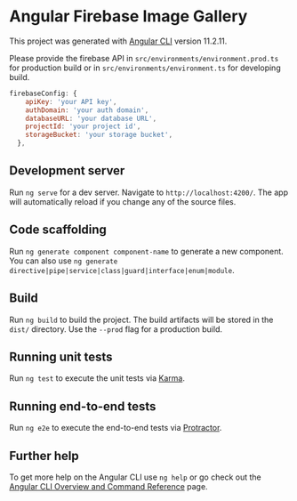 # Angular Firebase Image Gallery

This project was generated with [Angular CLI](https://github.com/angular/angular-cli) version 11.2.11.

Please provide the firebase API in `src/environments/environment.prod.ts` for production build or in `src/environments/environment.ts` for developing build.

```javascript 
firebaseConfig: {
    apiKey: 'your API key',
    authDomain: 'your auth domain',
    databaseURL: 'your database URL',
    projectId: 'your project id',
    storageBucket: 'your storage bucket',
  },
```


## Development server

Run `ng serve` for a dev server. Navigate to `http://localhost:4200/`. The app will automatically reload if you change any of the source files.

## Code scaffolding

Run `ng generate component component-name` to generate a new component. You can also use `ng generate directive|pipe|service|class|guard|interface|enum|module`.

## Build

Run `ng build` to build the project. The build artifacts will be stored in the `dist/` directory. Use the `--prod` flag for a production build.

## Running unit tests

Run `ng test` to execute the unit tests via [Karma](https://karma-runner.github.io).

## Running end-to-end tests

Run `ng e2e` to execute the end-to-end tests via [Protractor](http://www.protractortest.org/).

## Further help

To get more help on the Angular CLI use `ng help` or go check out the [Angular CLI Overview and Command Reference](https://angular.io/cli) page.
